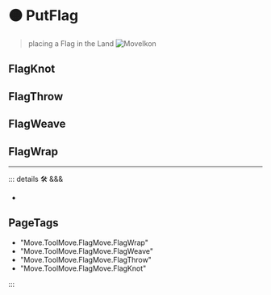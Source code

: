 # 🟠 <move>PutFlag</move>

> placing a Flag in the Land
![MoveIkon](/Move/Move_Ikon.png)

## FlagKnot

## FlagThrow

## FlagWeave

## FlagWrap

---

<!-- =================================================== -->
<!-- =================================================== -->
<!-- =================================================== -->
<!-- =================================================== -->
<!-- =================================================== -->
::: details 🛠 <dev>&&&</dev>

-

<h2>PageTags</h2>

- "Move.ToolMove.FlagMove.FlagWrap"
- "Move.ToolMove.FlagMove.FlagWeave"
- "Move.ToolMove.FlagMove.FlagThrow"
- "Move.ToolMove.FlagMove.FlagKnot"

:::
